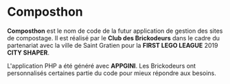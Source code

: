 # Composthon
**Composthon** est le nom de code de la futur application de gestion des sites de compostage.
Il est réalisé par le **Club des Brickodeurs** dans le cadre du partenariat avec la ville de Saint Gratien pour la **FIRST LEGO LEAGUE** 2019 **CITY SHAPER**.

L'application PHP a été généré avec **APPGINI**.
Les Brickodeurs ont personnalisés certaines partie du code pour mieux répondre aux besoins.
